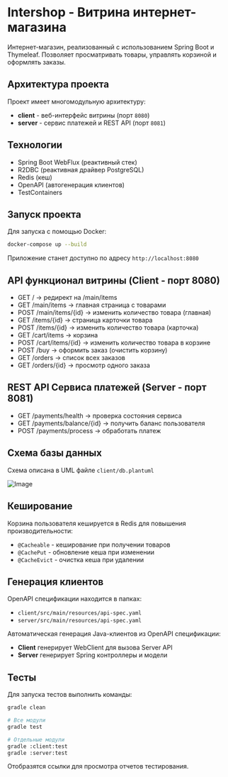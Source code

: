 # Intershop - Витрина интернет-магазина

Интернет-магазин, реализованный с использованием Spring Boot и Thymeleaf.
Позволяет просматривать товары, управлять корзиной и оформлять заказы.

## Архитектура проекта

Проект имеет многомодульную архитектуру:

* **client** - веб-интерфейс витрины (порт `8080`)
* **server** - сервис платежей и REST API (порт `8081`)

## Технологии

* Spring Boot WebFlux (реактивный стек)
* R2DBC (реактивная драйвер PostgreSQL)
* Redis (кеш)
* OpenAPI (автогенерация клиентов)
* TestContainers

## Запуск проекта

Для запуска с помощью Docker:

```bash
docker-compose up --build
```
Приложение станет доступно по адресу `http://localhost:8080`

## API функционал витрины (Client - порт 8080)

* GET     /                   → редирект на /main/items
* GET     /main/items         → главная страница с товарами
* POST    /main/items/{id}    → изменить количество товара (главная)
* GET     /items/{id}         → страница карточки товара
* POST    /items/{id}         → изменить количество товара (карточка)
* GET     /cart/items         → корзина
* POST    /cart/items/{id}    → изменить количество товара в корзине
* POST    /buy                → оформить заказ (очистить корзину)
* GET     /orders             → список всех заказов
* GET     /orders/{id}        → просмотр одного заказа

## REST API Сервиса платежей (Server - порт 8081)

* GET     /payments/health       → проверка состояния сервиса
* GET     /payments/balance/{id} → получить баланс пользователя
* POST    /payments/process      → обработать платеж

## Схема базы данных

Схема описана в UML файле `client/db.plantuml`

![Image](https://github.com/user-attachments/assets/a4eafe44-f122-454a-963b-124d1ecf78fc)

## Кеширование

Корзина пользователя кешируется в Redis для повышения производительности:

- `@Cacheable` - кеширование при получении товаров
- `@CachePut` - обновление кеша при изменении
- `@CacheEvict` - очистка кеша при удалении

## Генерация клиентов

OpenAPI спецификации находится в папках:
- `client/src/main/resources/api-spec.yaml`
- `server/src/main/resources/api-spec.yaml`

Автоматическая генерация Java-клиентов из OpenAPI спецификации:
- **Client** генерирует WebClient для вызова Server API
- **Server** генерирует Spring контроллеры и модели

## Тесты

Для запуска тестов выполнить команды:

```bash
gradle clean

# Все модули
gradle test

# Отдельные модули
gradle :client:test
gradle :server:test

```

Отобразятся ссылки для просмотра отчетов тестирования.